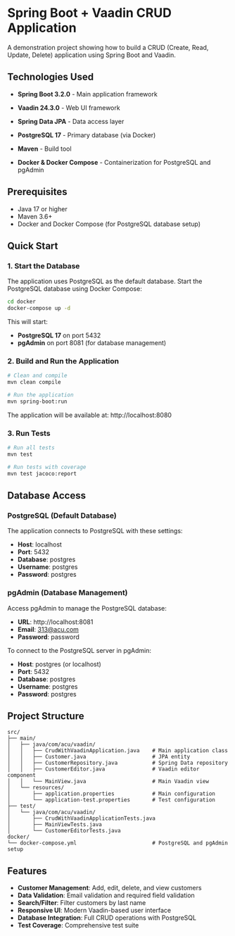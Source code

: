 # Spring Boot + Vaadin CRUD Application

A demonstration project showing how to build a CRUD (Create, Read, Update, Delete) application using Spring Boot and Vaadin.

## Technologies Used

- **Spring Boot 3.2.0** - Main application framework
- **Vaadin 24.3.0** - Web UI framework
- **Spring Data JPA** - Data access layer
- **PostgreSQL 17** - Primary database (via Docker)

- **Maven** - Build tool
- **Docker & Docker Compose** - Containerization for PostgreSQL and pgAdmin

## Prerequisites

- Java 17 or higher
- Maven 3.6+
- Docker and Docker Compose (for PostgreSQL database setup)

## Quick Start

### 1. Start the Database

The application uses PostgreSQL as the default database. Start the PostgreSQL database using Docker Compose:

```bash
cd docker
docker-compose up -d
```

This will start:
- **PostgreSQL 17** on port 5432
- **pgAdmin** on port 8081 (for database management)

### 2. Build and Run the Application

```bash
# Clean and compile
mvn clean compile

# Run the application
mvn spring-boot:run
```

The application will be available at: http://localhost:8080

### 3. Run Tests

```bash
# Run all tests
mvn test

# Run tests with coverage
mvn test jacoco:report
```

## Database Access

### PostgreSQL (Default Database)

The application connects to PostgreSQL with these settings:
- **Host**: localhost
- **Port**: 5432
- **Database**: postgres
- **Username**: postgres
- **Password**: postgres

### pgAdmin (Database Management)

Access pgAdmin to manage the PostgreSQL database:
- **URL**: http://localhost:8081
- **Email**: 313@acu.com
- **Password**: password

To connect to the PostgreSQL server in pgAdmin:
- **Host**: postgres (or localhost)
- **Port**: 5432
- **Database**: postgres
- **Username**: postgres
- **Password**: postgres



## Project Structure

```
src/
├── main/
│   ├── java/com/acu/vaadin/
│   │   ├── CrudWithVaadinApplication.java    # Main application class
│   │   ├── Customer.java                     # JPA entity
│   │   ├── CustomerRepository.java           # Spring Data repository
│   │   ├── CustomerEditor.java               # Vaadin editor component
│   │   └── MainView.java                     # Main Vaadin view
│   └── resources/
│       ├── application.properties            # Main configuration
│       └── application-test.properties       # Test configuration
├── test/
│   └── java/com/acu/vaadin/
│       ├── CrudWithVaadinApplicationTests.java
│       ├── MainViewTests.java
│       └── CustomerEditorTests.java
docker/
└── docker-compose.yml                        # PostgreSQL and pgAdmin setup
```

## Features

- **Customer Management**: Add, edit, delete, and view customers
- **Data Validation**: Email validation and required field validation
- **Search/Filter**: Filter customers by last name
- **Responsive UI**: Modern Vaadin-based user interface
- **Database Integration**: Full CRUD operations with PostgreSQL
- **Test Coverage**: Comprehensive test suite


